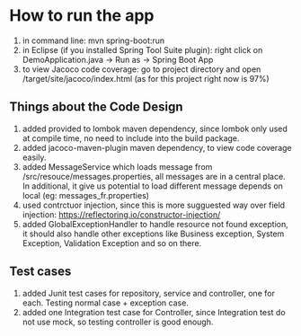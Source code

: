 How to run the app
==================
1) in command line: mvn spring-boot:run
2) in Eclipse (if you installed Spring Tool Suite plugin): right click on DemoApplication.java -> Run as -> Spring Boot App
2) to view Jacoco code coverage: go to project directory and open /target/site/jacoco/index.html (as for this project right now is 97%) 

## Things about the Code Design
1) added <scope>provided</scope> to lombok maven dependency, since lombok only used at compile time, no need to include into the build package.
2) added jacoco-maven-plugin maven dependency, to view code coverage easily.
3) added MessageService which loads message from /src/resouce/messages.properties, all messages are in a central place. In additional, it give us potential to load different message depends on local (eg: messages_fr.properties) 
4) used contrctuor injection, since this is more sugguested way over field injection: https://reflectoring.io/constructor-injection/
5) added GlobalExceptionHandler to handle resource not found exception, it should also handle other exceptions like Business exception, System Exception, Validation Exception and so on there. 

## Test cases
1) added Junit test cases for repository, service and controller, one for each. Testing normal case + exception case.
2) added one Integration test case for Controller, since Integration test do not use mock, so testing controller is good enough.
